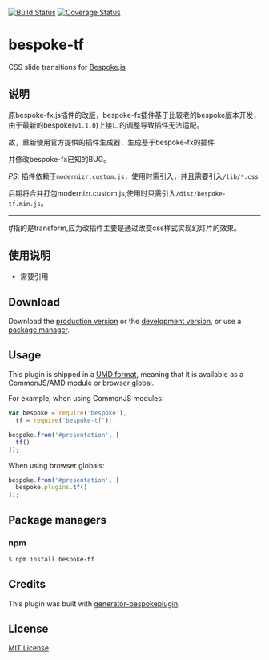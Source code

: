 [![Build Status](https://secure.travis-ci.org/huangxiangsai/bespoke-tf.png?branch=master)](https://travis-ci.org/huangxiangsai/bespoke-tf) [![Coverage Status](https://coveralls.io/repos/huangxiangsai/bespoke-tf/badge.png)](https://coveralls.io/r/huangxiangsai/bespoke-tf)

# bespoke-tf

CSS slide transitions for [Bespoke.js](http://markdalgleish.com/projects/bespoke.js)

## 说明

原bespoke-fx.js插件的改版，bespoke-fx插件基于比较老的bespoke版本开发，由于最新的bespoke(`v1.1.0`)上接口的调整导致插件无法适配。

故，重新使用官方提供的插件生成器，生成基于bespoke-fx的插件

并修改bespoke-fx已知的BUG。

*PS*: 插件依赖于`modernizr.custom.js`，使用时需引入，并且需要引入`/lib/*.css`

后期将合并打包modernizr.custom.js,使用时只需引入`/dist/bespoke-tf.min.js`。

---------

*tf*指的是transform,应为改插件主要是通过改变css样式实现幻灯片的效果。

## 使用说明

* 需要引用

## Download

Download the [production version][min] or the [development version][max], or use a [package manager](#package-managers).

[min]: https://raw.github.com/huangxiangsai/bespoke-tf/master/dist/bespoke-tf.min.js
[max]: https://raw.github.com/huangxiangsai/bespoke-tf/master/dist/bespoke-tf.js

## Usage

This plugin is shipped in a [UMD format](https://github.com/umdjs/umd), meaning that it is available as a CommonJS/AMD module or browser global.

For example, when using CommonJS modules:

```js
var bespoke = require('bespoke'),
  tf = require('bespoke-tf');

bespoke.from('#presentation', [
  tf()
]);
```

When using browser globals:

```js
bespoke.from('#presentation', [
  bespoke.plugins.tf()
]);
```

## Package managers

### npm

```bash
$ npm install bespoke-tf
```

## Credits

This plugin was built with [generator-bespokeplugin](https://github.com/markdalgleish/generator-bespokeplugin).

## License

[MIT License](http://en.wikipedia.org/wiki/MIT_License)
